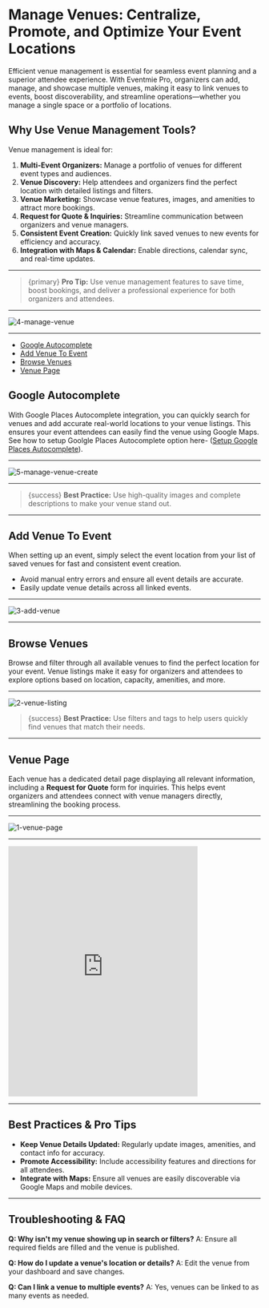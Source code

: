 # Manage Venues: Centralize, Promote, and Optimize Your Event Locations

Efficient venue management is essential for seamless event planning and a superior attendee experience. With Eventmie Pro, organizers can add, manage, and showcase multiple venues, making it easy to link venues to events, boost discoverability, and streamline operations—whether you manage a single space or a portfolio of locations.

## Why Use Venue Management Tools?

Venue management is ideal for:

1. **Multi-Event Organizers:** Manage a portfolio of venues for different event types and audiences.
2. **Venue Discovery:** Help attendees and organizers find the perfect location with detailed listings and filters.
3. **Venue Marketing:** Showcase venue features, images, and amenities to attract more bookings.
4. **Request for Quote & Inquiries:** Streamline communication between organizers and venue managers.
5. **Consistent Event Creation:** Quickly link saved venues to new events for efficiency and accuracy.
6. **Integration with Maps & Calendar:** Enable directions, calendar sync, and real-time updates.

---

> {primary} **Pro Tip:** Use venue management features to save time, boost bookings, and deliver a professional experience for both organizers and attendees.

---

![4-manage-venue](/images/v3/Manage-venues-image-7.webp "4-manage-venue")

---

- [Google Autocomplete](#Google-Autocomplete)
- [Add Venue To Event](#add-venue-to-event)
- [Browse Venues](#browse-venues)
- [Venue Page](#venue-page)

<a name="Google-Autocomplete"></a>
## Google Autocomplete

With Google Places Autocomplete integration, you can quickly search for venues and add accurate real-world locations to your venue listings. This ensures your event attendees can easily find the venue using Google Maps. 
See how to setup Goolgle Places Autocomplete option here- ([Setup Google Places Autocomplete](../fullyloaded/google-places)).

---

![5-manage-venue-create](/images/v3/My-venues-edit-image-8.webp "5-manage-venue-create")

---

> {success} **Best Practice:** Use high-quality images and complete descriptions to make your venue stand out.

---

<a name="add-venue-to-event"></a>
## Add Venue To Event

When setting up an event, simply select the event location from your list of saved venues for fast and consistent event creation.

- Avoid manual entry errors and ensure all event details are accurate.
- Easily update venue details across all linked events.

---

![3-add-venue](/images/v3/How-to-add-venue-in-event-image-9.webp "3-add-venue")

---

<a name="browse-venues"></a>
## Browse Venues

Browse and filter through all available venues to find the perfect location for your event. Venue listings make it easy for organizers and attendees to explore options based on location, capacity, amenities, and more.

---

![2-venue-listing](/images/v3/How-to-Check-Venues-(Image-4).webp "2-venue-listing")

> {success} **Best Practice:** Use filters and tags to help users quickly find venues that match their needs.

---

<a name="venue-page"></a>
## Venue Page

Each venue has a dedicated detail page displaying all relevant information, including a **Request for Quote** form for inquiries. This helps event organizers and attendees connect with venue managers directly, streamlining the booking process.

---

![1-venue-page](/images/v3/Venue-page-in-EP-image-16.webp "1-venue-page")

---

<iframe width="75%" height="500" src="https://www.youtube.com/embed/u515fZBsRu8?si=VDC8ESLWiph8maQ5" title="YouTube video player" frameborder="0" allow="accelerometer; autoplay; clipboard-write; encrypted-media; gyroscope; picture-in-picture; web-share" allowfullscreen></iframe>

---

## Best Practices & Pro Tips

- **Keep Venue Details Updated:** Regularly update images, amenities, and contact info for accuracy.
- **Promote Accessibility:** Include accessibility features and directions for all attendees.
- **Integrate with Maps:** Ensure all venues are easily discoverable via Google Maps and mobile devices.

---

## Troubleshooting & FAQ

**Q: Why isn't my venue showing up in search or filters?**
A: Ensure all required fields are filled and the venue is published.

**Q: How do I update a venue's location or details?**
A: Edit the venue from your dashboard and save changes.

**Q: Can I link a venue to multiple events?**
A: Yes, venues can be linked to as many events as needed.
